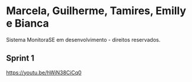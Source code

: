 <h1>Marcela, Guilherme, Tamires, Emilly e Bianca</h1>

Sistema MonitoraSE em desenvolvimento - direitos reservados. 

## Sprint 1
https://youtu.be/hWjN38CiCq0

